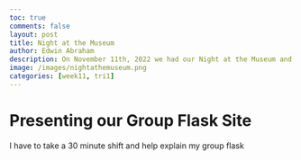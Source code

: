 ```yaml
---
toc: true
comments: false
layout: post
title: Night at the Museum
author: Edwin Abraham
description: On November 11th, 2022 we had our Night at the Museum and this is the blog post about how it went and what I saw
image: /images/nightathemuseum.png
categories: [week11, tri1]
---
```


# Presenting our Group Flask Site
I have to take a 30 minute shift and help explain my group flask
